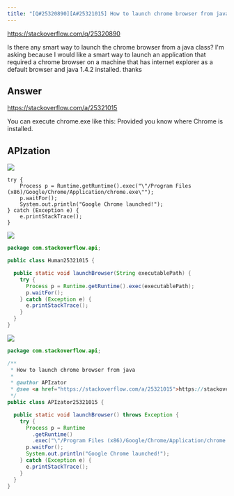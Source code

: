 ```yaml
---
title: "[Q#25320890][A#25321015] How to launch chrome browser from java"
---
```


https://stackoverflow.com/q/25320890

Is there any smart way to launch the chrome browser from a java class? I&#x27;m asking because I would like a smart way to launch an application that required a chrome browser on a machine that has internet explorer as a default browser and java 1.4.2 installed.
thanks

## Answer

https://stackoverflow.com/a/25321015

You can execute chrome.exe like this:
Provided you know where Chrome is installed.

## APIzation

<div class="code-3columns-row">

<div class="code-3columns-column">

<div><img src="/stackoverflow.png" /></div>

```plain
try {
    Process p = Runtime.getRuntime().exec("\"/Program Files (x86)/Google/Chrome/Application/chrome.exe\"");
    p.waitFor();
    System.out.println("Google Chrome launched!");
} catch (Exception e) {
    e.printStackTrace();
}
```

</div>

<div class="code-3columns-column">

<div><img src="/human.png" /></div>

```java
package com.stackoverflow.api;

public class Human25321015 {

  public static void launchBrowser(String executablePath) {
    try {
      Process p = Runtime.getRuntime().exec(executablePath);
      p.waitFor();
    } catch (Exception e) {
      e.printStackTrace();
    }
  }
}

```

</div>

<div class="code-3columns-column">

<div><img src="/apizator.png" /></div>

```java
package com.stackoverflow.api;

/**
 * How to launch chrome browser from java
 *
 * @author APIzator
 * @see <a href="https://stackoverflow.com/a/25321015">https://stackoverflow.com/a/25321015</a>
 */
public class APIzator25321015 {

  public static void launchBrowser() throws Exception {
    try {
      Process p = Runtime
        .getRuntime()
        .exec("\"/Program Files (x86)/Google/Chrome/Application/chrome.exe\"");
      p.waitFor();
      System.out.println("Google Chrome launched!");
    } catch (Exception e) {
      e.printStackTrace();
    }
  }
}

```

</div>

</div>
